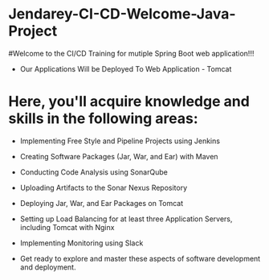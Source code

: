 # Jendarey-CI-CD-Welcome-Java-Project
#Welcome to the CI/CD Training for mutiple Spring Boot web application!!!

- Our Applications Will be Deployed To Web Application - Tomcat

# Here, you'll acquire knowledge and skills in the following areas:

- Implementing Free Style and Pipeline Projects using Jenkins

- Creating Software Packages (Jar, War, and Ear) with Maven

- Conducting Code Analysis using SonarQube

- Uploading Artifacts to the Sonar Nexus Repository

- Deploying Jar, War, and Ear Packages on Tomcat

- Setting up Load Balancing for at least three Application Servers, including Tomcat with Nginx

- Implementing Monitoring using Slack

- Get ready to explore and master these aspects of software development and deployment.
